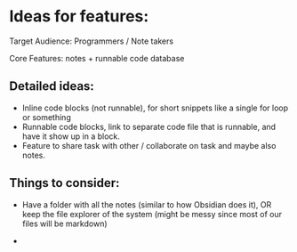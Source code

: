 # Ideas for features:

Target Audience: Programmers / Note takers 

Core Features: notes + runnable code database


## Detailed ideas:
- Inline code blocks (not runnable), for short snippets like a single for loop or something
- Runnable code blocks, link to separate code file that is runnable, and have it show up in a block.
- Feature to share task with other / collaborate on task and maybe also notes.



## Things to consider:
- Have a folder with all the notes (similar to how Obsidian does it), OR keep the file explorer of the system (might be messy since most of our files will be markdown)

- 


